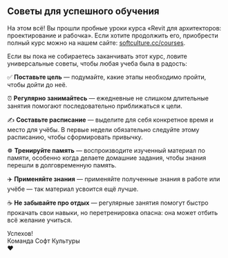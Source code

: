 ## Советы для успешного обучения

На этом всё! Вы прошли пробные уроки курса «Revit для архитекторов: проектирование и рабочка». Если хотите продолжить его, приобрести полный курс можно на нашем сайте: [softculture.cc/courses](https://softculture.cc/courses).

Если вы пока не собираетесь заканчивать этот курс, ловите универсальные советы, чтобы любая учеба была в радость:

✅ **Поставьте цель** — подумайте, какие этапы необходимо пройти, чтобы дойти до неё.

⏰ **Регулярно занимайтесь** — ежедневные не слишком длительные занятия помогают последовательно приближаться к цели.

✍️ **Составьте расписание** — выделите для себя конкретное время и место для учёбы. В первые недели обязательно следуйте этому расписанию, чтобы сформировать привычку.

☸️ **Тренируйте память** — воспроизводите изученный материал по памяти, особенно когда делаете домашние задания, чтобы знания перешли в долговременную память.

✈️ **Применяйте знания** — применяйте полученные знания в работе или учёбе — так материал усвоится ещё лучше. 

☕ **Не забывайте про отдых** — регулярные занятия помогут быстро прокачать свои навыки, но перетренировка опасна: она может отбить всё желание учиться.

Успехов!  
Команда Софт Культуры  
❤️